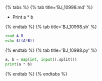 {% tabs %}
{% tab title='BJ_10998.md' %}

* Print a * b

{% endtab %}
{% tab title='BJ_10998.sh' %}

```sh
read A B
echo $((A*B))
```

{% endtab %}
{% tab title='BJ_10998.py' %}

```py
a, b = map(int, input().split())
print(a * b)
```

{% endtab %}
{% endtabs %}